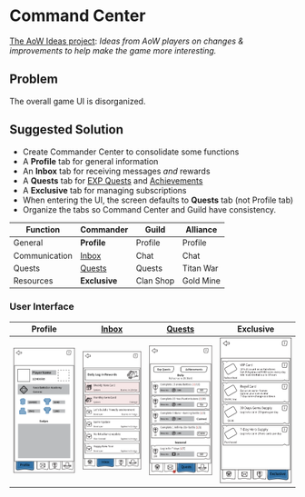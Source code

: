 # Command Center

[The AoW Ideas project](https://github.com/nefarious-kitsune/aow.ideas):
*Ideas from AoW players on changes & improvements to help make the game more interesting.*

## Problem

The overall game UI is disorganized.

## Suggested Solution

* Create Commander Center to consolidate some functions
* A **Profile** tab for general information
* An **Inbox** tab for receiving messages *and* rewards
* A **Quests** tab for [EXP Quests](../quests/exp-quests) and [Achievements](../quests/achievements)
* A **Exclusive** tab for managing subscriptions
* When entering the UI, the screen defaults to **Quests** tab (not Profile tab)
* Organize the tabs so Command Center and Guild have consistency.

| Function      | Commander        | Guild     | Alliance  |
| ------------- | ---------------- | ----------| --------- |
| General       | **Profile**      | Profile   | Profile   |
| Communication | [Inbox](../inbox/inbox)        | Chat      | Chat      |
| Quests        | [Quests](../quests/exp-quests) | Quests    | Titan War |
| Resources     | **Exclusive**    | Clan Shop | Gold Mine |

### User Interface

| Profile | [Inbox](../inbox/inbox) | [Quests](../quests/exp-quests)   | Exclusive     |
| ------- | ------- | -------- |-------------- |
|![Example](../images/ui-command-center-profile.png)|![Example](../images/ui-command-center-inbox.png)|![Example](../images/ui-command-center-exp-quest.png)|![Example](../images/ui-command-center-subscription.png)|


